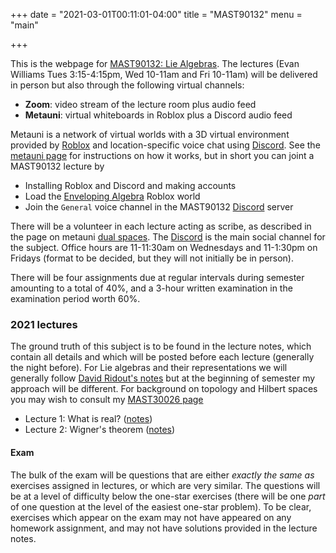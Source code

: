 +++
date = "2021-03-01T00:11:01-04:00"
title = "MAST90132"
menu = "main"

+++

This is the webpage for [MAST90132: Lie Algebras](https://handbook.unimelb.edu.au/subjects/mast90132). The lectures (Evan Williams Tues 3:15-4:15pm, Wed 10-11am and Fri 10-11am) will be delivered in person but also through the following virtual channels:

* **Zoom**: video stream of the lecture room plus audio feed
* **Metauni**: virtual whiteboards in Roblox plus a Discord audio feed

Metauni is a network of virtual worlds with a 3D virtual environment provided by [Roblox](https://www.roblox.com/) and location-specific voice chat using [Discord](https://www.discord.com/). See the [metauni page](https://metauni.org) for instructions on how it works, but in short you can joint a MAST90132 lecture by

* Installing Roblox and Discord and making accounts
* Load the [Enveloping Algebra](https://www.roblox.com/games/6461013759/Enveloping-Algebra) Roblox world
* Join the `General` voice channel in the MAST90132 [Discord](https://discord.gg/4UW2xfnZnR) server

There will be a volunteer in each lecture acting as scribe, as described in the page on metauni [dual spaces](https://metauni.org/posts/dual/dual). The [Discord](https://discord.gg/4UW2xfnZnR) is the main social channel for the subject. Office hours are 11-11:30am on Wednesdays and 11-1:30pm on Fridays (format to be decided, but they will not initially be in person).

There will be four assignments due at regular intervals during semester amounting to a total of 40%, and a 3-hour written examination in the examination period worth 60%.

### 2021 lectures

The ground truth of this subject is to be found in the lecture notes, which contain all details and which will be posted before each lecture (generally the night before). For Lie algebras and their representations we will generally follow [David Ridout's notes](http://therisingsea.org/notes/mast90132/lienotes.pdf) but at the beginning of semester my approach will be different. For background on topology and Hilbert spaces you may wish to consult my [MAST30026 page](http://therisingsea.org/post/mast30026/)

* Lecture 1: What is real? ([notes](http://therisingsea.org/notes/mast90132/lecture1.pdf))
* Lecture 2: Wigner's theorem ([notes](http://therisingsea.org/notes/mast90132/lecture2.pdf))

#### Exam

The bulk of the exam will be questions that are either *exactly the same as* exercises assigned in lectures, or which are very similar. The questions will be at a level of difficulty below the one-star exercises (there will be one *part* of one question at the level of the easiest one-star problem). To be clear, exercises which appear on the exam may not have appeared on any homework assignment, and may not have solutions provided in the lecture notes.